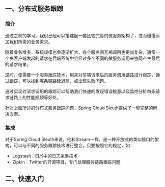 ## 一、分布式服务跟踪

### 简介

通过之前的学习，我们已经可以搭建起一套比较完善的微服务架构了，进而慢慢添加我们所需的业务需求。

随着业务增多，系统规模也会逐渐扩大，各个服务间互相调用也更加复杂，通常一个由客户端发起的请求在后端系统中会经过多个不同的微服务调用来协同产生最后的请求结果。

这时，便需要一个服务跟踪技术，用来对前端请求后的服务调用链路进行跟踪，通过跟踪，可以找到哪条链路延迟高，或出现失败问题。

通过实现对请求调用的跟踪可以帮助我们快速的发现错误根源以及监控分析每条请求链路上的性能瓶颈等好处。

针对上面所述的分布式服务跟踪问题，Spring Cloud Sleuth提供了一套完整的解决方案。

### 集成

对于Spring Cloud Sleuth来说，他和Stream一样，是一种开放式的类似接口的架构，可以与不同的服务跟踪技术进行整合，只要按照它的规定，如：

- Logstash：ELK中的日志采集技术
- Zipkin：Twitter的开源项目，专门处理服务链路跟踪问题

## 二、快速入门

